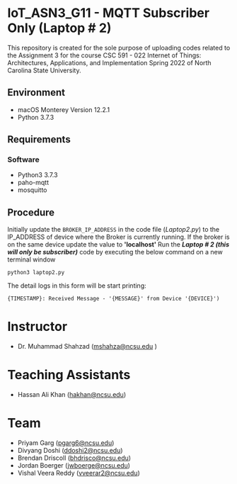# IoT_ASN3_G11 - MQTT Subscriber Only (Laptop # 2)

This repository is created for the sole purpose of uploading codes related to the Assignment 3 for the course CSC 591 - 022 Internet of Things: Architectures, Applications, and Implementation Spring 2022 of North Carolina State University.

## Environment
- macOS Monterey Version 12.2.1
- Python 3.7.3

## Requirements
### Software
- Python3 3.7.3
- paho-mqtt
- mosquitto

## Procedure
Initially update the `BROKER_IP_ADDRESS` in the code file (*Laptop2.py*) to the IP_ADDRESS of device where the Broker is currently running. If the broker is on the same device update the value to **'localhost'**
Run the ***Laptop # 2 (this will only be subscriber)*** code by executing the below command on a new terminal window
```
python3 laptop2.py
```

The detail logs in this form will be start printing:

```
{TIMESTAMP}: Received Message - '{MESSAGE}' from Device '{DEVICE}')
```

# Instructor
- Dr. Muhammad Shahzad (mshahza@ncsu.edu )

# Teaching Assistants
- Hassan Ali Khan (hakhan@ncsu.edu)

# Team
- Priyam Garg (pgarg6@ncsu.edu)
- Divyang Doshi	(ddoshi2@ncsu.edu)
- Brendan Driscoll (bhdrisco@ncsu.edu)
- Jordan Boerger (jwboerge@ncsu.edu)
- Vishal Veera Reddy (vveerar2@ncsu.edu)